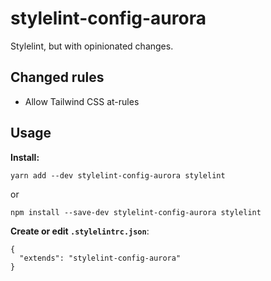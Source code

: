 
# stylelint-config-aurora


Stylelint, but with opinionated changes.



## Changed rules

 - Allow Tailwind CSS at-rules


## Usage

**Install:**
```
yarn add --dev stylelint-config-aurora stylelint
```
or
```
npm install --save-dev stylelint-config-aurora stylelint
```

**Create or edit `.stylelintrc.json`**:
```
{
  "extends": "stylelint-config-aurora"
}
```
